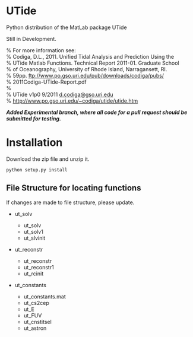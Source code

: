 UTide
=====

Python distribution of the MatLab package UTide

Still in Development.

% For more information see:  
% Codiga, D.L., 2011. Unified Tidal Analysis and Prediction Using the  
% UTide Matlab Functions. Technical Report 2011-01. Graduate School  
% of Oceanography, University of Rhode Island, Narragansett, RI.  
% 59pp. ftp://www.po.gso.uri.edu/pub/downloads/codiga/pubs/  
% 2011Codiga-UTide-Report.pdf  
%  
% UTide v1p0 9/2011 d.codiga@gso.uri.edu  
% http://www.po.gso.uri.edu/~codiga/utide/utide.htm  

***Added Experimental branch, where all code for a pull request should be submitted for testing.***

Installation
=====

Download the zip file and unzip it.

```
python setup.py install
```


**File Structure for locating functions**
----
If changes are made to file structure, please update.

- ut_solv
    - ut_solv
    - ut_solv1
    - ut_slvinit

- ut_reconstr
    - ut_reconstr
    - ut_reconstr1
    - ut_rcinit

- ut_constants
    - ut_constants.mat
    - ut_cs2cep
    - ut_E
    - ut_FUV
    - ut_cnstitsel
    - ut_astron
